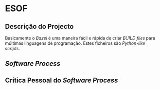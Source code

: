 # ESOF #


## Descrição do Projecto ## 

Basicamente o *Bazel* é uma maneira fácil e rápida de criar _BUILD files_ para múltimas linguagens de programação. Estes ficheiros são _Python-like scripts_.

## _Software Process_ ##


## Crítica Pessoal do _Software Process_ ##